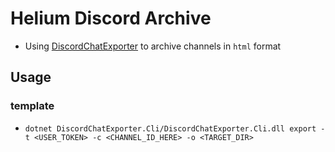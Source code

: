 # Helium Discord Archive

- Using [DiscordChatExporter](https://github.com/Tyrrrz/DiscordChatExporter) to archive channels in `html` format

## Usage

### template

- `dotnet DiscordChatExporter.Cli/DiscordChatExporter.Cli.dll export -t <USER_TOKEN> -c <CHANNEL_ID_HERE> -o <TARGET_DIR>`
